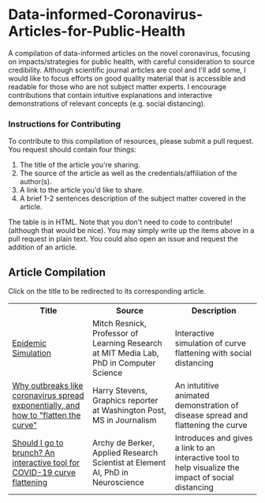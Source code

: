 # Data-informed-Coronavirus-Articles-for-Public-Health
A compilation of data-informed articles on the novel coronavirus, focusing on impacts/strategies for public health, with careful consideration to source credibility. Although scientific journal articles are cool and I'll add some, I would like to focus efforts on good quality material that is accessible and readable for those who are not subject matter experts. I encourage contributions that contain intuitive explanations and interactive demonstrations of relevant concepts (e.g. social distancing).

### Instructions for Contributing
  To contribute to this compilation of resources, please submit a pull request. 
  You request should contain four things:
  1) The title of the article you're sharing.
  2) The source of the article as well as the credentials/affiliation of the author(s).
  3) A link to the article you'd like to share.
  4) A brief 1-2 sentences description of the subject matter covered in the article.
  
  The table is in HTML. Note that you don't need to code to contribute! (although that would be nice).
  You may simply write up the items above in a pull request in plain text. You could also open an issue and request 
  the addition of an article.
  
## Article Compilation

Click on the title to be redirected to its corresponding article.

<table class="tg">
  <tr>
    <th class="tg-yw4l"><b>Title</b></th>
    <th class="tg-yw4l"><b>Source</b></th>
    <th class="tg-yw4l"><b>Description</b></th>
  </tr>
  <tr>
    <td class="tg-yw4l">
      <a href="https://scratch.mit.edu/projects/376656449/?fbclid=IwAR3XUF_iUswPuIydgZB9AUVfLElFHxgPIxsDwQOmD3vjI3FoMBXjuPupYDE<">
        <div style="height:100%;width:100%">
          Epidemic Simulation
        </div>
      </a>
    </td>
    <td class="tg-yw4l">Mitch Resnick, Professor of Learning Research at MIT Media Lab, PhD in Computer Science</td>
    <td class="tg-yw4l">Interactive simulation of curve flattening with social distancing</td>
  </tr>
  <tr>
    <td class="tg-yw4l">
      <a href="https://www.washingtonpost.com/graphics/2020/world/corona-simulator/?fbclid=IwAR1TUSfRZlzZzDTImeptdU7LKcSNPsz3_rVfBjuYWbxiRneDdO1oOhsKj7Q">
        <div style="height:100%;width:100%">
          Why outbreaks like coronavirus spread exponentially, and how to "flatten the curve"
        </div>
      </a>
    </td>
    <td class="tg-yw4l">Harry Stevens, Graphics reporter at Washington Post, MS in Journalism</td>
    <td class="tg-yw4l">An intutitive animated demonstration of disease spread and flattening the curve</td>
    </td>
  </tr>
  <tr>
    <td class="tg-yw4l">
      <a href="https://towardsdatascience.com/should-i-go-to-brunch-an-interactive-tool-for-covid-19-curve-flattening-6ab6a914af0">
        <div style="height:100%;width:100%">
          Should I go to brunch? An interactive tool for COVID-19 curve flattening
        </div>
      </a>
    </td>
    <td class="tg-yw4l">Archy de Berker, Applied Research Scientist at Element AI, PhD in Neuroscience </td>
    <td class="tg-yw4l">Introduces and gives a link to an interactive tool to help visualize the impact of social distancing</td>
    </td>
  </tr>
</table>

